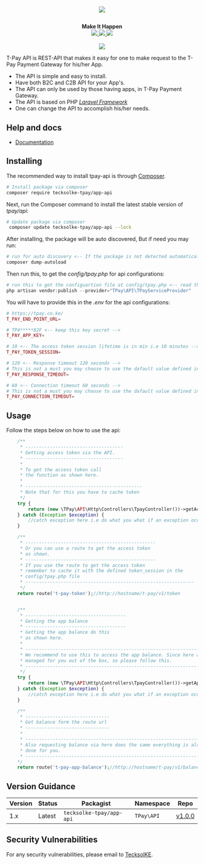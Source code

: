 # <p align="center"><a href="https://tpay.co.ke/" target="_blank"><img src="https://tpay.co.ke/img/logo-black.png"></a></p>

<p align="center">
  <b>Make It Happen</b><br>
  <a href="https://github.com/dev-TecksolKE/tpay-api/issues">
  <img src="https://img.shields.io/github/issues/dev-TecksolKE/tecksolke-tpay-app-api.svg">
  </a>
  <a href="https://github.com/dev-TecksolKE/tpay-api/network/members">
  <img src="https://img.shields.io/github/forks/dev-TecksolKE/tecksolke-tpay-app-api.svg">
  </a>
  <a href="https://github.com/dev-TecksolKE/tpay-api/stargazers">
  <img src="https://img.shields.io/github/stars/dev-TecksolKE/tecksolke-tpay-app-api.svg">
  </a>
  <br><br>
  <img src="http://s.4cdn.org/image/title/105.gif">
</p>

T-Pay API is REST-API that makes it easy for one to make request to the T-Pay Payment Gateway for his/her App.

- The API is simple and easy to install.
- Have both B2C and C2B API for your App's.
- The API can only be used by those having apps, in T-Pay Payment Gateway.
- The API is based on PHP *[Laravel Framework](https://laravel.com/)*
- One can change the API to accomplish his/her needs.

## Help and docs

- [Documentation](https://tpay.co.ke/)


## Installing

The recommended way to install tpay-api is through
[Composer](http://getcomposer.org).

```bash
# Install package via composer
composer require tecksolke-tpay/app-api
```

Next, run the Composer command to install the latest stable version of *tpay/api*:

```bash
# Update package via composer
 composer update tecksolke-tpay/app-api --lock
```

After installing, the package will be auto discovered, But if need you may run:

```php
# run for auto discovery <-- If the package is not detected automatically -->
composer dump-autoload
```

Then run this, to get the *config/tpay.php* for api configurations:

```php
# run this to get the configuartion file at config/tpay.php <-- read through it -->
php artisan vendor:publish --provider="TPay\API\TPayServiceProvider"
```

You will have to provide this in the *.env* for the api configurations:

```php
# https://tpay.co.ke/
T_PAY_END_POINT_URL=

# TP4*****82F <-- keep this key secret -->
T_PAY_APP_KEY=

# 10 <-- The access token session lifetime is in min i.e 10 minutes -->
T_PAY_TOKEN_SESSION=

# 120 <-- Response timeout 120 seconds -->
# This is not a must you may choose to use the dafault value defined in the config/tpay.php;
T_PAY_RESPONSE_TIMEOUT=

# 60 <-- Connection timeout 60 seconds -->
# This is not a must you may choose to use the dafault value defined in the config/tpay.php;
T_PAY_CONNECTION_TIMEOUT=
```

## Usage
Follow the steps below on how to use the api:

```php
    /**
     * ------------------------------------
     * Getting access token via the API.
     * ------------------------------------
     *
     * To get the access token call
     * the function as shown here.
     *
     * -------------------------------------------
     * Note that for this you have to cache token
     */
    try {
        return (new \TPay\API\Http\Controllers\TpayController())->getAccessToken();
    } catch (Exception $exception) {
        //catch exception here i.e do what you what if an exception occurs
    }

    /**
     * ------------------------------------------------
     * Or you can use a route to get the access token
     * as shown.
     * ------------------------------------------------
     * If you use the route to get the access token
     * remember to cache it with the defined token_session in the
     * config/tpay.php file
     * --------------------------------------------------------------
     */
    return route('t-pay-token');//http://hostname/t-pay/v1/token


    /**
     * -------------------------------------
     * Getting the app balance
     * -------------------------------------
     * Getting the app balance do this
     * as shown here.
     *
     * --------------------------------------------------------------------------------------------------
     * We recommend to use this to access the app balance. Since here all the access token and cache is
     * managed for you out of the box, so please follow this.
     * --------------------------------------------------------------------------------------------------
     */
    try {
        return (new \TPay\API\Http\Controllers\TpayController())->getAppBalance();
    } catch (Exception $exception) {
        //catch exception here i.e do what you what if an exception occurs
    }

    /**
     * -------------------------------
     * Get balance form the route url
     * -------------------------------
     *
     * --------------------------------------------------------------------
     * Also requesting balance via here does the same everything is already
     * done for you.
     * --------------------------------------------------------------------
    */
    return route('t-pay-app-balance');//http://hostname/t-pay/v1/balance
```


## Version Guidance

| Version | Status     | Packagist           | Namespace    | Repo                |
|---------|------------|---------------------|--------------|---------------------|
| 1.x     | Latest     | `tecksolke-tpay/app-api` | `TPay\API` | [v1.0.0](https://github.com/dev-TecksolKE/tecksolke-tpay-app-api/tree/1.0)|

[tpay-api-1-repo]: https://github.com/dev-TecksolKE/tpay-api.git

## Security Vulnerabilities
 For any security vulnerabilities, please email to [TecksolKE](mailto:client@tecksol.co.ke).

